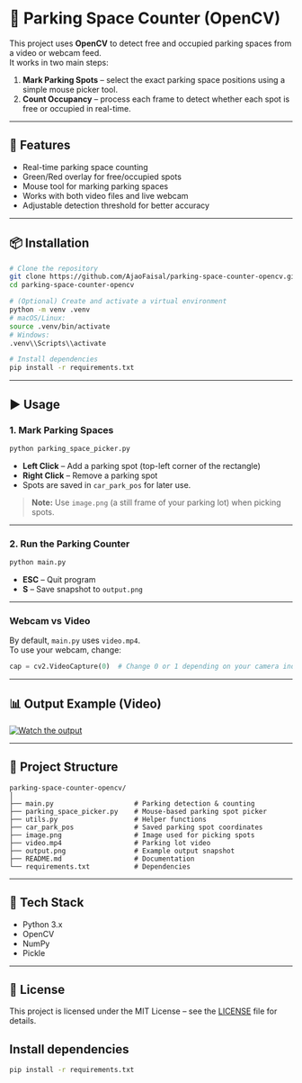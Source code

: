 # 🚗 Parking Space Counter (OpenCV)

This project uses **OpenCV** to detect free and occupied parking spaces from a video or webcam feed.  
It works in two main steps:  
1. **Mark Parking Spots** – select the exact parking space positions using a simple mouse picker tool.  
2. **Count Occupancy** – process each frame to detect whether each spot is free or occupied in real-time.

---

## 🚀 Features
- Real-time parking space counting
- Green/Red overlay for free/occupied spots
- Mouse tool for marking parking spaces
- Works with both video files and live webcam
- Adjustable detection threshold for better accuracy

---

## 📦 Installation

```bash
# Clone the repository
git clone https://github.com/AjaoFaisal/parking-space-counter-opencv.git
cd parking-space-counter-opencv
```

```bash
# (Optional) Create and activate a virtual environment
python -m venv .venv
# macOS/Linux:
source .venv/bin/activate
# Windows:
.venv\\Scripts\\activate
```

```bash
# Install dependencies
pip install -r requirements.txt
```

---

## ▶️ Usage

### **1. Mark Parking Spaces**
```bash
python parking_space_picker.py
```
- **Left Click** – Add a parking spot (top-left corner of the rectangle)  
- **Right Click** – Remove a parking spot  
- Spots are saved in `car_park_pos` for later use.  

> **Note:** Use `image.png` (a still frame of your parking lot) when picking spots.

---

### **2. Run the Parking Counter**
```bash
python main.py
```
- **ESC** – Quit program  
- **S** – Save snapshot to `output.png`  

---

### **Webcam vs Video**
By default, `main.py` uses `video.mp4`.  
To use your webcam, change:
```python
cap = cv2.VideoCapture(0)  # Change 0 or 1 depending on your camera index
```

---

## 📊 Output Example (Video)
[![Watch the output](https://img.youtube.com/vi/QD38b_hHwAE/hqdefault.jpg)](https://youtu.be/QD38b_hHwAE?feature=shared)

---

## 📂 Project Structure
```
parking-space-counter-opencv/
│
├── main.py                    # Parking detection & counting
├── parking_space_picker.py    # Mouse-based parking spot picker
├── utils.py                   # Helper functions
├── car_park_pos               # Saved parking spot coordinates
├── image.png                  # Image used for picking spots
├── video.mp4                  # Parking lot video
├── output.png                 # Example output snapshot
├── README.md                  # Documentation
└── requirements.txt           # Dependencies
```

---

## 🧠 Tech Stack
- Python 3.x
- OpenCV
- NumPy
- Pickle

---

## 📜 License
This project is licensed under the MIT License – see the [LICENSE](LICENSE) file for details.

## Install dependencies
```bash
pip install -r requirements.txt
```
